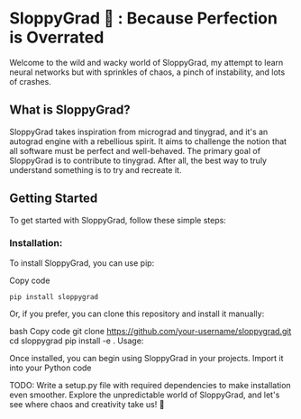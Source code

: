 # SloppyGrad 🤪 : Because Perfection is Overrated

Welcome to the wild and wacky world of SloppyGrad, my attempt to learn neural networks but with sprinkles of chaos, a pinch of instability, and lots of crashes.

## What is SloppyGrad?
SloppyGrad takes inspiration from micrograd and tinygrad, and it's an autograd engine with a rebellious spirit. It aims to challenge the notion that all software must be perfect and well-behaved. The primary goal of SloppyGrad is to contribute to tinygrad. After all, the best way to truly understand something is to try and recreate it.

## Getting Started
To get started with SloppyGrad, follow these simple steps:

### Installation:

To install SloppyGrad, you can use pip:

Copy code
```
pip install sloppygrad
```
Or, if you prefer, you can clone this repository and install it manually:

bash
Copy code
git clone https://github.com/your-username/sloppygrad.git
cd sloppygrad
pip install -e .
Usage:

Once installed, you can begin using SloppyGrad in your projects. Import it into your Python code


TODO:
Write a setup.py file with required dependencies to make installation even smoother.
Explore the unpredictable world of SloppyGrad, and let's see where chaos and creativity take us! 🚀





